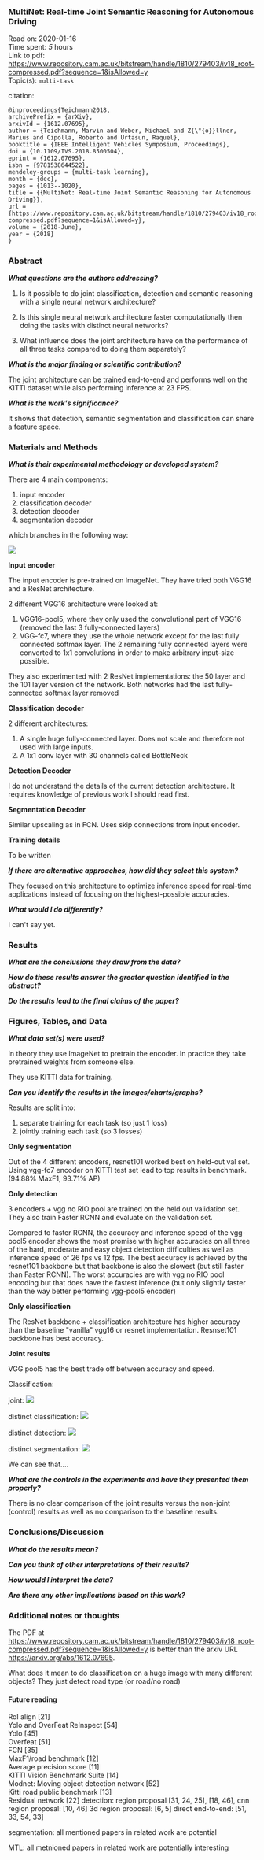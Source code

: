 <!--
{"title": "MultiNet: Real-time Joint Semantic Reasoning for Autonomous Driving", "url": "https://www.repository.cam.ac.uk/bitstream/handle/1810/279403/iv18_root-compressed.pdf?sequence=1&isAllowed=y", "topics": "multi-task", "date": "2020-01-16", "estimated_minutes": "300"}
-->
### MultiNet: Real-time Joint Semantic Reasoning for Autonomous Driving

Read on: 2020-01-16  
Time spent: *5* hours  
Link to pdf: https://www.repository.cam.ac.uk/bitstream/handle/1810/279403/iv18_root-compressed.pdf?sequence=1&isAllowed=y  
Topic(s): `multi-task`

citation:
```
@inproceedings{Teichmann2018,
archivePrefix = {arXiv},
arxivId = {1612.07695},
author = {Teichmann, Marvin and Weber, Michael and Z{\"{o}}llner, Marius and Cipolla, Roberto and Urtasun, Raquel},
booktitle = {IEEE Intelligent Vehicles Symposium, Proceedings},
doi = {10.1109/IVS.2018.8500504},
eprint = {1612.07695},
isbn = {9781538644522},
mendeley-groups = {multi-task learning},
month = {dec},
pages = {1013--1020},
title = {{MultiNet: Real-time Joint Semantic Reasoning for Autonomous Driving}},
url = {https://www.repository.cam.ac.uk/bitstream/handle/1810/279403/iv18_root-compressed.pdf?sequence=1&isAllowed=y},
volume = {2018-June},
year = {2018}
}
```

### Abstract

__*What questions are the authors addressing?*__

1. Is it possible to do joint classification, detection and semantic reasoning with
a single neural network architecture?

2. Is this single neural network architecture faster computationally then doing
the tasks with distinct neural networks?

3. What influence does the joint architecture have on the performance of all
three tasks compared to doing them separately?

__*What is the major finding or scientific contribution?*__

The joint architecture can be trained end-to-end and performs well on the KITTI
dataset while also performing inference at 23 FPS.

__*What is the work's significance?*__

It shows that detection, semantic segmentation and classification can share
a feature space.  

### Materials and Methods

__*What is their experimental methodology or developed system?*__

There are 4 main components:

1. input encoder
2. classification decoder
3. detection decoder
4. segmentation decoder

which branches in the following way:

![](assets/multinet_joint_semseg-4ff58375.png)

**Input encoder**

The input encoder is pre-trained on ImageNet. They have tried both VGG16 and a ResNet architecture.  

2 different VGG16 architecture were looked at:

1. VGG16-pool5, where they only used the convolutional part of VGG16 (removed the last 3 fully-connected layers)
2. VGG-fc7, where they use the whole network except for the last fully connected softmax layer. The 2 remaining fully connected layers were converted to 1x1 convolutions in order to make arbitrary input-size possible.

They also experimented with 2 ResNet implementations: the 50 layer and the 101 layer version of the network.
Both networks had the last fully-connected softmax layer removed

**Classification decoder**

2 different architectures:

1. A single huge fully-connected layer. Does not scale and therefore not used with large inputs.
2. A 1x1 conv layer with 30 channels called BottleNeck

**Detection Decoder**

I do not understand the details of the current detection architecture. It requires knowledge of previous work I should read first.

**Segmentation Decoder**

Similar upscaling as in FCN. Uses skip connections from input encoder.

**Training details**

To be written

__*If there are alternative approaches, how did they select this system?*__

They focused on this architecture to optimize inference speed for real-time
applications instead of focusing on the highest-possible accuracies.

__*What would I do differently?*__

I can't say yet.

### Results

__*What are the conclusions they draw from the data?*__



__*How do these results answer the greater question identified in the abstract?*__

__*Do the results lead to the final claims of the paper?*__

### Figures, Tables, and Data

__*What data set(s) were used?*__

In theory they use ImageNet to pretrain the encoder. In practice they take pretrained weights from someone else.

They use KITTI data for training.

__*Can you identify the results in the images/charts/graphs?*__

Results are split into:
1. separate training for each task (so just 1 loss)
2. jointly training each task (so 3 losses)

**Only segmentation**

Out of the 4 different encoders, resnet101 worked best on held-out val set.  
Using vgg-fc7 encoder on KITTI test set lead to top results in benchmark. (94.88% MaxF1, 93.71% AP)

**Only detection**

3 encoders + vgg no RIO pool are trained on the held out validation set. They also train Faster RCNN and evaluate on the validation set.

Compared to faster RCNN, the accuracy and inference speed of the vgg-pool5 encoder shows the most promise with higher accuracies on all three of the hard, moderate and easy object detection difficulties as well as inference speed of 26 fps vs 12 fps. The best accuracy is achieved by the resnet101 backbone but that backbone is also the slowest (but still faster than Faster RCNN). The worst accuracies are with vgg no RIO pool encoding but that does have the fastest inference (but only slightly faster than the way better performing vgg-pool5 encoder)

**Only classification**

The ResNet backbone + classification architecture has higher accuracy than the baseline "vanilla" vgg16 or resnet implementation. Resnset101 backbone has best
accuracy.

**Joint results**

VGG pool5 has the best trade off between accuracy and speed.

Classification:

joint:
![](assets/multinet_joint_semseg-3935e8d5.png)

distinct classification:
![](assets/multinet_joint_semseg-cb9ad34a.png)

distinct detection:
![](assets/multinet_joint_semseg-18f99575.png)

distinct segmentation:
![](assets/multinet_joint_semseg-a2fee8b0.png)

We can see that....

__*What are the controls in the experiments and have they presented them properly?*__

There is no clear comparison of the joint results versus the non-joint (control)
results as well as no comparison to the baseline results.

### Conclusions/Discussion

__*What do the results mean?*__

__*Can you think of other interpretations of their results?*__

__*How would I interpret the data?*__

__*Are there any other implications based on this work?*__

### Additional notes or thoughts

The PDF at https://www.repository.cam.ac.uk/bitstream/handle/1810/279403/iv18_root-compressed.pdf?sequence=1&isAllowed=y is better than the arxiv URL https://arxiv.org/abs/1612.07695.

What does it mean to do classification on a huge image with many different objects? They just detect road type (or road/no road)

#### Future reading

RoI align [21]  
Yolo and OverFeat ReInspect [54]  
Yolo [45]  
Overfeat [51]  
FCN [35]  
MaxF1/road benchmark [12]  
Average precision score [11]  
KITTI Vision Benchmark Suite [14]  
Modnet: Moving object detection network [52]  
Kitti road public benchmark [13]  
Residual network [22]
detection:
 region proposal [31, 24, 25], [18, 46],
 cnn region proposal: [10, 46]
 3d region proposal: [6, 5]
 direct end-to-end: [51, 33, 54, 33]

 segmentation:
 all mentioned papers in related work are potential

MTL:
all metnioned papers in related work are potentially interesting
